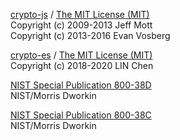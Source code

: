 [crypto-js](https://github.com/brix/crypto-js) / 
[The MIT License (MIT)](http://opensource.org/licenses/MIT)  
Copyright (c) 2009-2013 Jeff Mott  
Copyright (c) 2013-2016 Evan Vosberg

[crypto-es](https://github.com/entronad/crypto-es) /
[The MIT License (MIT)](http://opensource.org/licenses/MIT)  
Copyright (c) 2018-2020 LIN Chen

[NIST Special Publication 800-38D](https://nvlpubs.nist.gov/nistpubs/Legacy/SP/nistspecialpublication800-38d.pdf)  
NIST/Morris Dworkin

[NIST Special Publication 800-38C](https://nvlpubs.nist.gov/nistpubs/Legacy/SP/nistspecialpublication800-38c.pdf)  
NIST/Morris Dworkin
